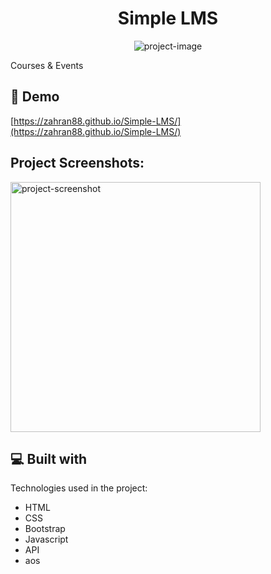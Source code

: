 <h1 align="center" id="title">Simple LMS</h1>

<p align="center"><img src="https://socialify.git.ci/ZAHRAN88/Simple-LMS/image?name=1&amp;owner=1&amp;theme=Light" alt="project-image"></p>

<p id="description">Courses &amp; Events</p>

<h2>🚀 Demo</h2>

[https://zahran88.github.io/Simple-LMS/](https://zahran88.github.io/Simple-LMS/)

<h2>Project Screenshots:</h2>

<img src="https://i.postimg.cc/6pz2HVgy/Screenshot-2024-01-27-110230.png" alt="project-screenshot" width="400" height="400/">

  
  
<h2>💻 Built with</h2>

Technologies used in the project:

*   HTML
*   CSS
*   Bootstrap
*   Javascript
*   API
*   aos
